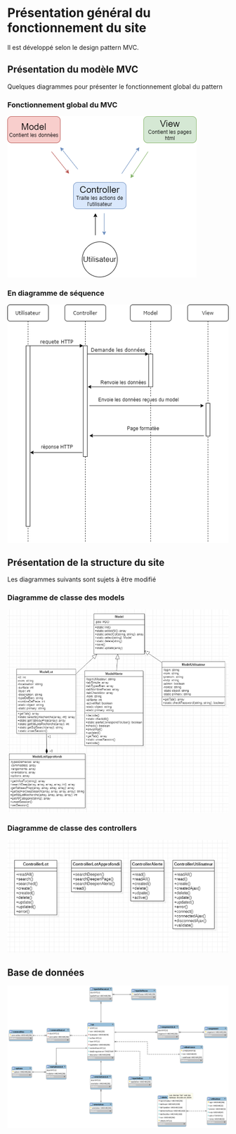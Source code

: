 # Présentation général du fonctionnement du site

Il est développé selon le design pattern MVC.

## Présentation du modèle MVC

Quelques diagrammes pour présenter le fonctionnement global du pattern

### Fonctionnement global du MVC 

![MVC basique](doc/images/diagrammeMVC.png)

### En diagramme de séquence

![MVC sequence](doc/images/sequenceMVC.png)

## Présentation de la structure du site
Les diagrammes suivants sont sujets à être modifié

### Diagramme de classe des models

![site models](doc/images/classesModel.png)

### Diagramme de classe des controllers

![site controllers](doc/images/classesController.png)

## Base de données 

![diagramme base de données](doc/images/bd.png)
